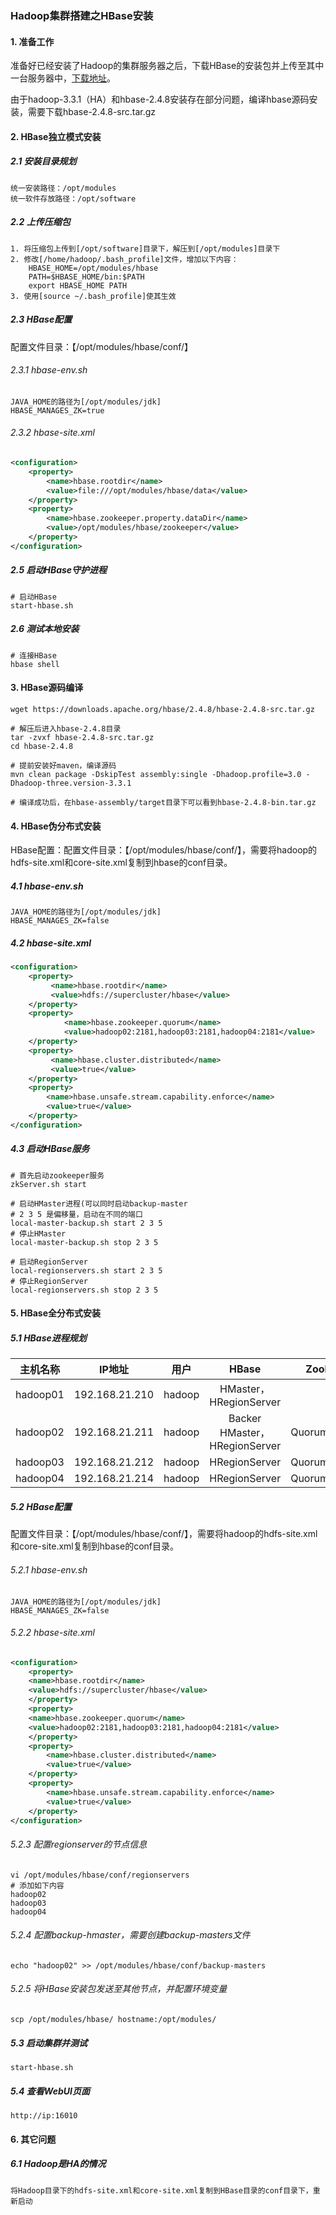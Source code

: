 ### Hadoop集群搭建之HBase安装

#### 1. 准备工作

准备好已经安装了Hadoop的集群服务器之后，下载HBase的安装包并上传至其中一台服务器中，[下载地址](https://downloads.apache.org/hbase/)。

由于hadoop-3.3.1（HA）和hbase-2.4.8安装存在部分问题，编译hbase源码安装，需要下载hbase-2.4.8-src.tar.gz

#### 2. HBase独立模式安装

##### 2.1 安装目录规划

```
统一安装路径：/opt/modules
统一软件存放路径：/opt/software
```

##### 2.2 上传压缩包

```
1. 将压缩包上传到[/opt/software]目录下，解压到[/opt/modules]目录下
2. 修改[/home/hadoop/.bash_profile]文件，增加以下内容：
	HBASE_HOME=/opt/modules/hbase
	PATH=$HBASE_HOME/bin:$PATH
	export HBASE_HOME PATH
3. 使用[source ~/.bash_profile]使其生效
```

##### 2.3 HBase配置

配置文件目录：【/opt/modules/hbase/conf/】

###### 2.3.1 hbase-env.sh

```
JAVA_HOME的路径为[/opt/modules/jdk]
HBASE_MANAGES_ZK=true
```

###### 2.3.2 hbase-site.xml

```xml
<configuration>
    <property>
        <name>hbase.rootdir</name>
        <value>file:///opt/modules/hbase/data</value>
    </property>
    <property>
        <name>hbase.zookeeper.property.dataDir</name>
        <value>/opt/modules/hbase/zookeeper</value>
    </property>
</configuration>
```

##### 2.5 启动HBase守护进程

```shell
# 启动HBase
start-hbase.sh
```

##### 2.6 测试本地安装

``` shell
# 连接HBase
hbase shell
```

#### 3. HBase源码编译

```shell
wget https://downloads.apache.org/hbase/2.4.8/hbase-2.4.8-src.tar.gz

# 解压后进入hbase-2.4.8目录
tar -zvxf hbase-2.4.8-src.tar.gz
cd hbase-2.4.8

# 提前安装好maven，编译源码
mvn clean package -DskipTest assembly:single -Dhadoop.profile=3.0 -Dhadoop-three.version-3.3.1

# 编译成功后，在hbase-assembly/target目录下可以看到hbase-2.4.8-bin.tar.gz
```

#### 4. HBase伪分布式安装

HBase配置：配置文件目录：【/opt/modules/hbase/conf/】，需要将hadoop的hdfs-site.xml和core-site.xml复制到hbase的conf目录。

##### 4.1 hbase-env.sh

```
JAVA_HOME的路径为[/opt/modules/jdk]
HBASE_MANAGES_ZK=false
```

##### 4.2 hbase-site.xml

```xml
<configuration>
    <property>
         <name>hbase.rootdir</name>
         <value>hdfs://supercluster/hbase</value>
    </property>
    <property>
            <name>hbase.zookeeper.quorum</name>
            <value>hadoop02:2181,hadoop03:2181,hadoop04:2181</value>
    </property>
    <property>
         <name>hbase.cluster.distributed</name>
         <value>true</value>
    </property>
    <property>
        <name>hbase.unsafe.stream.capability.enforce</name>
        <value>true</value>
    </property>
</configuration>
```

##### 4.3 启动HBase服务

```shell
# 首先启动zookeeper服务
zkServer.sh start

# 启动HMaster进程(可以同时启动backup-master
# 2 3 5 是偏移量，启动在不同的端口
local-master-backup.sh start 2 3 5
# 停止HMaster
local-master-backup.sh stop 2 3 5

# 启动RegionServer
local-regionservers.sh start 2 3 5
# 停止RegionServer
local-regionservers.sh stop 2 3 5
```

#### 5. HBase全分布式安装

##### 5.1 HBase进程规划

| 主机名称 |     IP地址     |  用户  |             HBase             |   Zookeeper    |
| :------: | :------------: | :----: | :---------------------------: | :------------: |
| hadoop01 | 192.168.21.210 | hadoop |    HMaster，HRegionServer     |                |
| hadoop02 | 192.168.21.211 | hadoop | Backer HMaster，HRegionServer | QuorumPeerMain |
| hadoop03 | 192.168.21.212 | hadoop |         HRegionServer         | QuorumPeerMain |
| hadoop04 | 192.168.21.214 | hadoop |         HRegionServer         | QuorumPeerMain |

##### 5.2 HBase配置

配置文件目录：【/opt/modules/hbase/conf/】，需要将hadoop的hdfs-site.xml和core-site.xml复制到hbase的conf目录。

###### 5.2.1 hbase-env.sh

```
JAVA_HOME的路径为[/opt/modules/jdk]
HBASE_MANAGES_ZK=false
```

###### 5.2.2 hbase-site.xml

```xml
<configuration>
    <property>
	<name>hbase.rootdir</name>
	<value>hdfs://supercluster/hbase</value>
    </property>
    <property>
	<name>hbase.zookeeper.quorum</name>
	<value>hadoop02:2181,hadoop03:2181,hadoop04:2181</value>
    </property>
    <property>
        <name>hbase.cluster.distributed</name>
        <value>true</value>
    </property>
    <property>
        <name>hbase.unsafe.stream.capability.enforce</name>
        <value>true</value>
    </property>
</configuration>
```

###### 5.2.3 配置regionserver的节点信息

```shell
vi /opt/modules/hbase/conf/regionservers
# 添加如下内容
hadoop02
hadoop03
hadoop04
```

###### 5.2.4 配置backup-hmaster，需要创建backup-masters文件

```shell
echo "hadoop02" >> /opt/modules/hbase/conf/backup-masters
```

###### 5.2.5 将HBase安装包发送至其他节点，并配置环境变量

```shell
scp /opt/modules/hbase/ hostname:/opt/modules/
```

##### 5.3 启动集群并测试

```shell
start-hbase.sh
```

##### 5.4 查看WebUI页面

```
http://ip:16010
```

#### 6. 其它问题

##### 6.1 Hadoop是HA的情况

```
将Hadoop目录下的hdfs-site.xml和core-site.xml复制到HBase目录的conf目录下，重新启动
```

